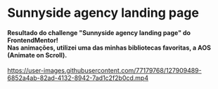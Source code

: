 <h1> Sunnyside agency landing page </h1>
<h4> Resultado do challenge "Sunnyside agency landing page" do FrontendMentor! <br/>
Nas animações, utilizei uma das minhas bibliotecas favoritas, a AOS (Animate on Scroll). </h4> 

https://user-images.githubusercontent.com/77179768/127909489-6852a4ab-82ad-4132-8942-7ad1c2f2b0cd.mp4

